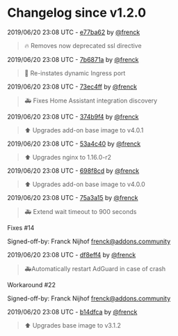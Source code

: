 # Changelog since v1.2.0

2019/06/20 23:08 UTC - [e77ba62](https://github.com/hassio-addons/addon-adguard-home/commit/e77ba628d815c9f1be072eb1b6631933284b1d4f) by [@frenck](https://github.com/frenck)
> :fire: Removes now deprecated ssl directive 

2019/06/20 23:08 UTC - [7b6871a](https://github.com/hassio-addons/addon-adguard-home/commit/7b6871ab8be3340f15b4a068fac787ef59769649) by [@frenck](https://github.com/frenck)
> :hammer: Re-instates dynamic Ingress port 

2019/06/20 23:08 UTC - [73ec4ff](https://github.com/hassio-addons/addon-adguard-home/commit/73ec4ff6dc48741844a374ab0ae954efc7f5e6b6) by [@frenck](https://github.com/frenck)
> :ambulance: Fixes Home Assistant integration discovery 

2019/06/20 23:08 UTC - [374b9f4](https://github.com/hassio-addons/addon-adguard-home/commit/374b9f48b513b038a8c05380d567e073359f00de) by [@frenck](https://github.com/frenck)
> :arrow_up: Upgrades add-on base image to v4.0.1 

2019/06/20 23:08 UTC - [53a4c40](https://github.com/hassio-addons/addon-adguard-home/commit/53a4c40fe98b8553e92fdfdab9da92af3508728e) by [@frenck](https://github.com/frenck)
> :arrow_up: Upgrades nginx to 1.16.0-r2 

2019/06/20 23:08 UTC - [698f8cd](https://github.com/hassio-addons/addon-adguard-home/commit/698f8cd28fba9490d2d824ffcdab34ad073ba2b6) by [@frenck](https://github.com/frenck)
> :arrow_up: Upgrades add-on base image to v4.0.0 

2019/06/20 23:08 UTC - [75a3a15](https://github.com/hassio-addons/addon-adguard-home/commit/75a3a15b7185c01192d133b27f519d9f3dd2d0a0) by [@frenck](https://github.com/frenck)
> 🚑 Extend wait timeout to 900 seconds

Fixes #14

Signed-off-by: Franck Nijhof <frenck@addons.community> 

2019/06/20 23:08 UTC - [df8eff4](https://github.com/hassio-addons/addon-adguard-home/commit/df8eff4e7a70d3897bab590781ca628fff29b5da) by [@frenck](https://github.com/frenck)
> 🚑Automatically restart AdGuard in case of crash

Workaround #22

Signed-off-by: Franck Nijhof <frenck@addons.community> 

2019/06/20 23:08 UTC - [b14dfca](https://github.com/hassio-addons/addon-adguard-home/commit/b14dfca8dbc9002561cb0e0c6bf4e0305434fc29) by [@frenck](https://github.com/frenck)
> :arrow_up: Upgrades base image to v3.1.2 

